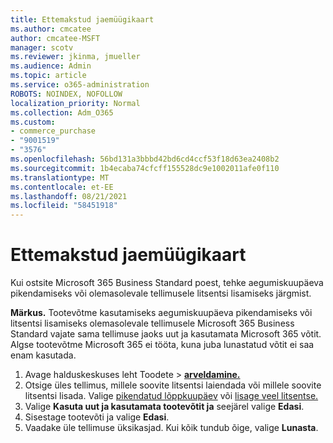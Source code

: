```yaml
---
title: Ettemakstud jaemüügikaart
ms.author: cmcatee
author: cmcatee-MSFT
manager: scotv
ms.reviewer: jkinma, jmueller
ms.audience: Admin
ms.topic: article
ms.service: o365-administration
ROBOTS: NOINDEX, NOFOLLOW
localization_priority: Normal
ms.collection: Adm_O365
ms.custom:
- commerce_purchase
- "9001519"
- "3576"
ms.openlocfilehash: 56bd131a3bbbd42bd6cd4ccf53f18d63ea2408b2
ms.sourcegitcommit: 1b4ecaba74cfcff155528dc9e1002011afe0f110
ms.translationtype: MT
ms.contentlocale: et-EE
ms.lasthandoff: 08/21/2021
ms.locfileid: "58451918"
---
```

# <a name="retail-prepaid-card"></a>Ettemakstud jaemüügikaart

Kui ostsite Microsoft 365 Business Standard poest, tehke aegumiskuupäeva pikendamiseks või olemasolevale tellimusele litsentsi lisamiseks järgmist.

**Märkus.** Tootevõtme kasutamiseks aegumiskuupäeva pikendamiseks või litsentsi lisamiseks olemasolevale tellimusele Microsoft 365 Business Standard vajate sama tellimuse jaoks uut ja kasutamata Microsoft 365 võtit. Algse tootevõtme Microsoft 365 ei tööta, kuna juba lunastatud võtit ei saa enam kasutada.

1. Avage halduskeskuses leht Toodete  >  **[arveldamine.](https://go.microsoft.com/fwlink/p/?linkid=842054)**
2. Otsige üles tellimus, millele soovite litsentsi laiendada või millele soovite litsentsi lisada. Valige [pikendatud lõppkuupäev](https://go.microsoft.com/fwlink/p/?linkid=842054) või [lisage veel litsentse.](https://go.microsoft.com/fwlink/p/?linkid=842054)
3. Valige **Kasuta uut ja kasutamata tootevõtit ja** seejärel valige **Edasi**.
4. Sisestage tootevõti ja valige **Edasi**.
5. Vaadake üle tellimuse üksikasjad. Kui kõik tundub õige, valige **Lunasta**.